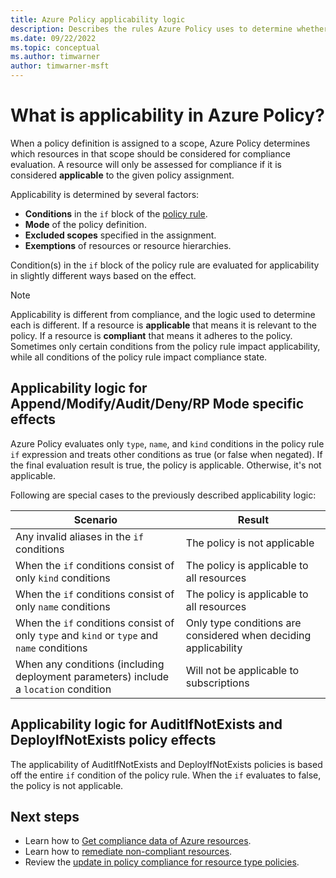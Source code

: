 ```yaml
---
title: Azure Policy applicability logic
description: Describes the rules Azure Policy uses to determine whether the policy is applied to its assigned resources.
ms.date: 09/22/2022
ms.topic: conceptual
ms.author: timwarner
author: timwarner-msft
---
```

# What is applicability in Azure Policy?

When a policy definition is assigned to a scope, Azure Policy determines which resources in that scope should be considered for compliance evaluation. A resource will only be assessed for compliance if it is considered **applicable** to the given policy assignment. 

Applicability is determined by several factors:
- **Conditions** in the `if` block of the [policy rule](../concepts/definition-structure.md#policy-rule).
- **Mode** of the policy definition.
- **Excluded scopes** specified in the assignment. 
- **Exemptions** of resources or resource hierarchies.

Condition(s) in the `if` block of the policy rule are evaluated for applicability in slightly different ways based on the effect.

> [!NOTE]
> Applicability is different from compliance, and the logic used to determine each is different. If a resource is **applicable** that means it is relevant to the policy. If a resource is **compliant** that means it adheres to the policy. Sometimes only certain conditions from the policy rule impact applicability, while all conditions of the policy rule impact compliance state.

## Applicability logic for Append/Modify/Audit/Deny/RP Mode specific effects

Azure Policy evaluates only `type`, `name`, and `kind` conditions in the policy rule `if` expression and treats other conditions as true (or false when negated). If the final evaluation result is true, the policy is applicable. Otherwise, it's not applicable.

Following are special cases to the previously described applicability logic:

|Scenario  |Result  |
|---------|---------|
|Any invalid aliases in the `if` conditions     |The policy is not applicable |
|When the `if` conditions consist of only `kind` conditions     |The policy is applicable to all resources |
|When the `if` conditions consist of only `name` conditions     |The policy is applicable to all resources |
|When the `if` conditions consist of only `type` and `kind` or `type` and `name` conditions     |Only type conditions are considered when deciding applicability |
|When any conditions (including deployment parameters) include a `location` condition     |Will not be applicable to subscriptions |

## Applicability logic for AuditIfNotExists and DeployIfNotExists policy effects

The applicability of AuditIfNotExists and DeployIfNotExists policies is based off the entire `if` condition of the policy rule. When the `if` evaluates to false, the policy is not applicable.

## Next steps

- Learn how to [Get compliance data of Azure resources](../how-to/get-compliance-data.md).
- Learn how to [remediate non-compliant resources](../how-to/remediate-resources.md).
- Review the [update in policy compliance for resource type policies](https://azure.microsoft.com/updates/general-availability-update-in-policy-compliance-for-resource-type-policies/).
